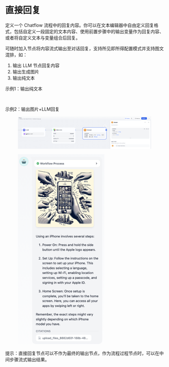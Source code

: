 # 直接回复

定义一个 Chatflow 流程中的回复内容。你可以在文本编辑器中自由定义回复格式，包括自定义一段固定的文本内容、使用前置步骤中的输出变量作为回复内容、或者将自定义文本与变量组合后回复。

可随时加入节点将内容流式输出至对话回复，支持所见即所得配置模式并支持图文混排，如：

1. 输出 LLM 节点回复内容
2. 输出生成图片
3. 输出纯文本

示例1：输出纯文本

<figure><img src="https://langgenius.feishu.cn/space/api/box/stream/download/asynccode/?code=YjA0YmM5YTRhODUxZTAzYzc5ODA0NjgxOWNkYjFkOTlfQkJ5ekVUQ0NzNFFucUVzN2xVYkExazhXMmVIRnhPemNfVG9rZW46UDNCRWJ2NEl6b3J2Y1V4dzFLVmNuUzFrbnBqXzE3MTI1ODYzNjU6MTcxMjU4OTk2NV9WNA" alt=""><figcaption></figcaption></figure>

示例2：输出图片+LLM回复

<figure><img src="../../../.gitbook/assets/image.png" alt=""><figcaption></figcaption></figure>

<figure><img src="../../../.gitbook/assets/image (1).png" alt="" width="275"><figcaption></figcaption></figure>

提示：直接回复节点可以不作为最终的输出节点，作为流程过程节点时，可以在中间步骤流式输出结果。
